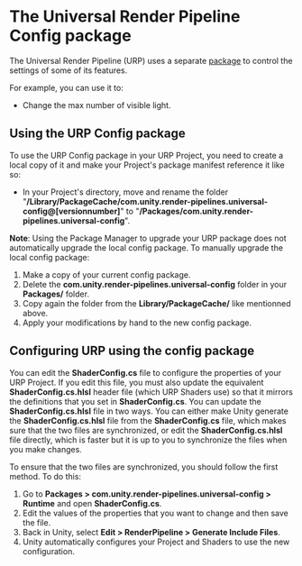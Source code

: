 # The Universal Render Pipeline Config package

The Universal Render Pipeline (URP) uses a separate [package](https://docs.unity3d.com/Manual/Packages.html) to control the settings of some of its features.

For example, you can use it to:

* Change the max number of visible light.

## Using the URP Config package

To use the URP Config package in your URP Project, you need to create a local copy of it and make your Project's package manifest reference it like so:

* In your Project's directory, move and rename the folder "**/Library/PackageCache/com.unity.render-pipelines.universal-config@[versionnumber]**" to "**/Packages/com.unity.render-pipelines.universal-config**".

**Note**: Using the Package Manager to upgrade your URP package does not automatically upgrade the local config package. To manually upgrade the local config package:

1. Make a copy of your current config package.
2. Delete the **com.unity.render-pipelines.universal-config** folder in your **Packages/** folder.
3. Copy again the folder from the **Library/PackageCache/** like mentionned above.
4. Apply your modifications by hand to the new config package.

## Configuring URP using the config package

You can edit the **ShaderConfig.cs** file to configure the properties of your URP Project. If you edit this file, you must also update the equivalent **ShaderConfig.cs.hlsl** header file (which URP Shaders use) so that it mirrors the definitions that you set in **ShaderConfig.cs**. You can update the **ShaderConfig.cs.hlsl** file in two ways. You can either make Unity generate the **ShaderConfig.cs.hlsl** file from the **ShaderConfig.cs** file, which makes sure that the two files are synchronized, or edit the **ShaderConfig.cs.hlsl** file directly, which is faster but it is up to you to synchronize the files when you make changes.

To ensure that the two files are synchronized, you should follow the first method. To do this:

1. Go to **Packages > com.unity.render-pipelines.universal-config > Runtime** and open **ShaderConfig.cs**.
2. Edit the values of the properties that you want to change and then save the file.
3. Back in Unity, select **Edit > RenderPipeline > Generate Include Files**.
4. Unity automatically configures your Project and Shaders to use the new configuration.
